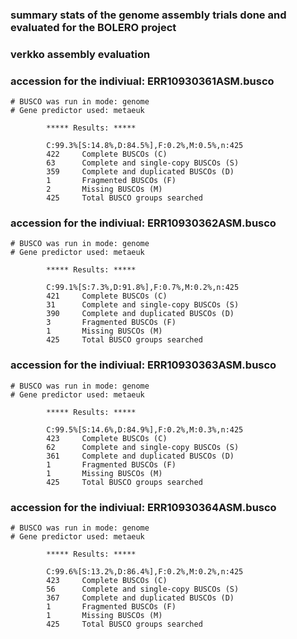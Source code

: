 ### summary stats of the genome assembly trials done and evaluated for the BOLERO project 
### verkko assembly evaluation
### accession for the indiviual: ERR10930361ASM.busco
```
# BUSCO was run in mode: genome
# Gene predictor used: metaeuk

        ***** Results: *****

        C:99.3%[S:14.8%,D:84.5%],F:0.2%,M:0.5%,n:425       
        422     Complete BUSCOs (C)                        
        63      Complete and single-copy BUSCOs (S)        
        359     Complete and duplicated BUSCOs (D)         
        1       Fragmented BUSCOs (F)                      
        2       Missing BUSCOs (M)                         
        425     Total BUSCO groups searched
```
### accession for the indiviual: ERR10930362ASM.busco
```
# BUSCO was run in mode: genome
# Gene predictor used: metaeuk

        ***** Results: *****

        C:99.1%[S:7.3%,D:91.8%],F:0.7%,M:0.2%,n:425        
        421     Complete BUSCOs (C)                        
        31      Complete and single-copy BUSCOs (S)        
        390     Complete and duplicated BUSCOs (D)         
        3       Fragmented BUSCOs (F)                      
        1       Missing BUSCOs (M)                         
        425     Total BUSCO groups searched
```
### accession for the indiviual: ERR10930363ASM.busco
```
# BUSCO was run in mode: genome
# Gene predictor used: metaeuk

        ***** Results: *****

        C:99.5%[S:14.6%,D:84.9%],F:0.2%,M:0.3%,n:425       
        423     Complete BUSCOs (C)                        
        62      Complete and single-copy BUSCOs (S)        
        361     Complete and duplicated BUSCOs (D)         
        1       Fragmented BUSCOs (F)                      
        1       Missing BUSCOs (M)                         
        425     Total BUSCO groups searched
```
### accession for the indiviual: ERR10930364ASM.busco
```
# BUSCO was run in mode: genome
# Gene predictor used: metaeuk

        ***** Results: *****

        C:99.6%[S:13.2%,D:86.4%],F:0.2%,M:0.2%,n:425       
        423     Complete BUSCOs (C)                        
        56      Complete and single-copy BUSCOs (S)        
        367     Complete and duplicated BUSCOs (D)         
        1       Fragmented BUSCOs (F)                      
        1       Missing BUSCOs (M)                         
        425     Total BUSCO groups searched
```

